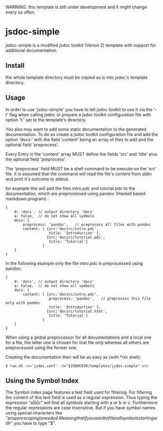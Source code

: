 
WARNING: this template is still under development and it might change every so often.

jsdoc-simple
============

jsdoc-simple is a modified jsdoc toolkit (Verion 2) template with support for 
additional documentation.

## Install ##

the whole template directory must be copied as is into jsdoc's template directory.

## Usage ##

In order to use 'jsdoc-simple' you have to tell jsdoc toolkit to use it via
the '-t' flag when calling jsdoc or prepare a jsdoc toolkit configuration file 
with option 't:' set to the template's directory.

You also may want to add some static documentation to the generated
documentation. To do so create a jsdoc toolkit configuration file and add the
option 'docs:' with the field 'content' being an array of files to add and
the optional field 'preprocess'.

Every Entry in the 'content' array MUST define the fields 'src' and 'title' plus
the optional field 'preprocess'.

The 'preprocess' field MUST be a shell command to be execute on the 'src' file. It
is assumed that the command will read the file's content from stdin and print
it's outcome to stdout.

for example this will add the files intro.pdc and tutorial.pdc to the
documentation, which are preprocessed using pandoc (Haskell based markdown
program) :

    {
        d: 'docs', // output directory 'docs'
        a: false,  // do not show all symbols
        docs: {
            preprocess: 'pandoc',   // preprocess all files with pandoc
            content: [ {src:'docsrc/intro.pdc',
                        title: 'Introduction' },
                       {src:'docsrc/tutorial.pdc',
                        title: 'Tutorial'}
                     ]
        }
    }

In the following example only the file intro.pdc is preprocessed using pandoc:

    {
        d: 'docs', // output directory 'docs'
        a: false,  // do not show all symbols
        docs: {
            content: [ {src:'docsrc/intro.pdc',
                        preprocess: 'pandoc',   // preprocess this file only with pandoc
                        title: 'Introduction' },
                       {src:'docsrc/tutorial.html',
                        title: 'Tutorial'}
                     ]
        }
    }

When using a global preprocessor for all documentations and a local one for a
file, the latter one is chosen for that file only whereas all others are
preprocessed using the former one.

Creating the documentation then will be as easy as (with *nix shell):

    $ run.sh -c='jsdoc.conf' -t="$JSDOCDIR/templates/jsdoc-simple" src

## Using the Symbol Index ##

The Symbol index page features a text field used for filtering. For filtering
the content of this text field is used as a regular expression. Thus typing the
expression "a|b|c" will find all symbols starting with a or b or c.
Furthermore the regular expressions are case insensitive. But if you have symbol
names using special characters like '$' proper escaping is needed. Meaning
that if you want to filter all symbols starting with '$' you have to type
"\$".

